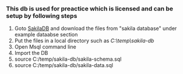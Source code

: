 
### This db is used for preactice which is licensed and can be setup by following steps

1) Goto [SakilaDB](https://dev.mysql.com/doc/index-other.html)  and download the files from "sakila database" under example dataabse section
2) Put the files in a local directory such as _C:\temp\sakila-db_
3) Open Msql command line
4) Import the DB
5) source C:/temp/sakila-db/sakila-schema.sql
6) source C:/temp/sakila-db/sakila-data.sql